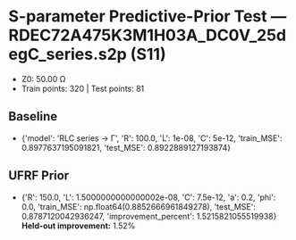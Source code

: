 # S-parameter Predictive-Prior Test — RDEC72A475K3M1H03A_DC0V_25degC_series.s2p (S11)
- Z0: 50.00 Ω
- Train points: 320  |  Test points: 81

## Baseline
- {'model': 'RLC series -> Γ', 'R': 100.0, 'L': 1e-08, 'C': 5e-12, 'train_MSE': 0.8977637195091821, 'test_MSE': 0.8922889127193874}

## UFRF Prior
- {'R': 150.0, 'L': 1.5000000000000002e-08, 'C': 7.5e-12, 'a': 0.2, 'phi': 0.0, 'train_MSE': np.float64(0.8852666961849278), 'test_MSE': 0.8787120042936247, 'improvement_percent': 1.5215821055519938}
**Held-out improvement:** 1.52%